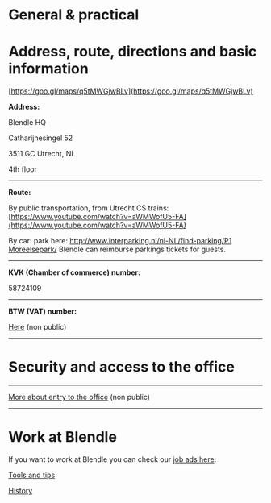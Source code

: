 # General & practical

# **Address, route, directions and basic information**

[https://goo.gl/maps/q5tMWGjwBLv](https://goo.gl/maps/q5tMWGjwBLv)

**Address:**

Blendle HQ

Catharijnesingel 52

3511 GC Utrecht, NL

4th floor

---

**Route:**

By public transportation, from Utrecht CS trains: [https://www.youtube.com/watch?v=aWMWofU5-FA](https://www.youtube.com/watch?v=aWMWofU5-FA)

By car: park here: [http://www.interparking.nl/nl-NL/find-parking/P1 Moreelsepark/](http://www.interparking.nl/nl-NL/find-parking/P1%20Moreelsepark/) Blendle can reimburse parkings tickets for guests. 

---

**KVK (Chamber of commerce) number:**

58724109

---

**BTW (VAT) number:**

[Here](https://www.notion.so/1fbb88c6735343c8a3ba8b409ed124d4?pvs=21) (non public)

---

# **Security and access to the office**

---

[More about entry to the office](https://www.notion.so/8354943cbce846e086ad48e67dc153bc?pvs=21) (non public)

---

# Work at Blendle

If you want to work at Blendle you can check our [job ads here](https://blendle.homerun.co/). 

[Tools and tips](General%20&%20practical%203e1f1f1398d746c7acb662a2352d918d/Tools%20and%20tips%2034c9b3fd0dcf4779926d29ee20750f64.md)

[History](General%20&%20practical%203e1f1f1398d746c7acb662a2352d918d/History%208a55f1567d45408fb4991f5c745df7c5.md)